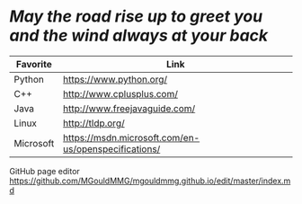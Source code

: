 

# _May the road rise up to greet you and the wind always at your back_



Favorite | Link
-------- | --------
Python   | https://www.python.org/
C++      | http://www.cplusplus.com/
Java     | http://www.freejavaguide.com/
Linux    | http://tldp.org/
Microsoft|https://msdn.microsoft.com/en-us/openspecifications/



GitHub page editor
https://github.com/MGouldMMG/mgouldmmg.github.io/edit/master/index.md


